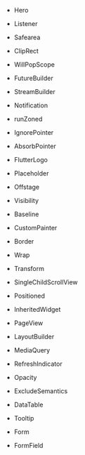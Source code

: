 * Hero

* Listener

* Safearea

* ClipRect

* WillPopScope

* FutureBuilder

* StreamBuilder

* Notification

* runZoned

* IgnorePointer

* AbsorbPointer

* FlutterLogo

* Placeholder

* Offstage

* Visibility

* Baseline

* CustomPainter

* Border

* Wrap

* Transform

* SingleChildScrollView

* Positioned

* InheritedWidget

* PageView

* LayoutBuilder

* MediaQuery

* RefreshIndicator

* Opacity

* ExcludeSemantics

* DataTable

* Tooltip

* Form

* FormField